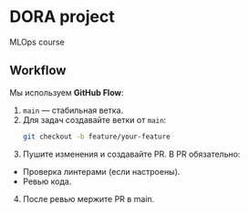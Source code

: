 # DORA project
MLOps course

## Workflow  
Мы используем **GitHub Flow**:  
1. `main` — стабильная ветка.  
2. Для задач создавайте ветки от `main`:  
   ```bash  
   git checkout -b feature/your-feature
3. Пушите изменения и создавайте PR.
  В PR обязательно:
  - Проверка линтерами (если настроены).
  - Ревью кода.
4. После ревью мержите PR в main.
